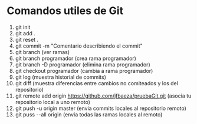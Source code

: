 # Comandos utiles de Git

1. git init
2. git add .
3. git reset .
4. git commit -m "Comentario describiendo el commit"
5. git branch (ver ramas)
6. git branch programador (crea rama programador)
7. git branch -D programador (elimina rama programador)
8. git checkout programador (cambia a rama programador)
9. git log (muestra historial de commits)
10. git diff (muestra diferencias entre cambios no comiteados y los del repositorio)
11. git remote add origin https://github.com/jfbaeza/pruebaGit.git (asocia tu repositorio local a uno remoto)
12. git push -u origin master (envia commits locales al repositorio remoto)
13. git puss --all origin (envia todas las ramas locales al remoto)
